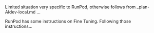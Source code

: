 
Limited situation very specific to RunPod, otherwise follows from _plan-AIdev-local.md ...

RunPod has some instructions on Fine Tuning. Following those instructions...

